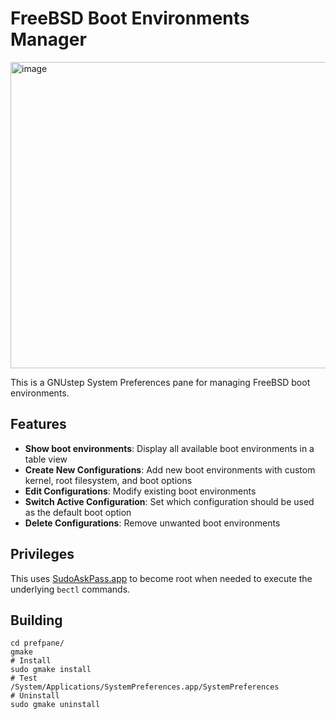 # FreeBSD Boot Environments Manager

<img width="602" height="490" alt="image" src="https://github.com/user-attachments/assets/f9fddfea-8801-49b5-8048-bcbec4133d1b" />

This is a GNUstep System Preferences pane for managing FreeBSD boot environments.

## Features

- **Show boot environments**: Display all available boot environments in a table view
- **Create New Configurations**: Add new boot environments with custom kernel, root filesystem, and boot options
- **Edit Configurations**: Modify existing boot environments
- **Switch Active Configuration**: Set which configuration should be used as the default boot option
- **Delete Configurations**: Remove unwanted boot environments

## Privileges

This uses [SudoAskPass.app](https://github.com/probonopd/sudoaskpass) to become root when needed to execute the underlying `bectl` commands.

## Building

```
cd prefpane/
gmake
# Install
sudo gmake install
# Test
/System/Applications/SystemPreferences.app/SystemPreferences
# Uninstall
sudo gmake uninstall
```
